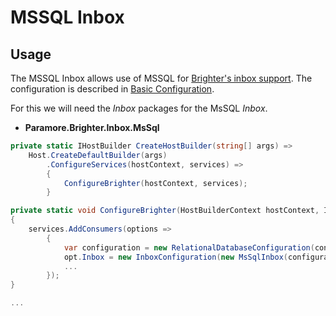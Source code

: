 # MSSQL Inbox

## Usage
The MSSQL Inbox allows use of MSSQL for [Brighter's inbox support](/contents/BrighterInboxSupport.md). The configuration is described in [Basic Configuration](/contents/BrighterBasicConfiguration.md#inbox).

For this we will need the *Inbox* packages for the MsSQL *Inbox*.

* **Paramore.Brighter.Inbox.MsSql**

``` csharp
private static IHostBuilder CreateHostBuilder(string[] args) =>
    Host.CreateDefaultBuilder(args)
        .ConfigureServices(hostContext, services) =>
        {
            ConfigureBrighter(hostContext, services);
        }

private static void ConfigureBrighter(HostBuilderContext hostContext, IServiceCollection services)
{
    services.AddConsumers(options =>
        {
            var configuration = new RelationalDatabaseConfiguration(connectionString, "BrighterTests", inboxTableName: "InboxMessages");
            opt.Inbox = new InboxConfiguration(new MsSqlInbox(configuration));
            ...
        });
}

...

```

